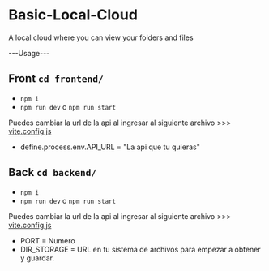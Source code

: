 # Basic-Local-Cloud
A local cloud where you can view your folders and files

---Usage---

## Front <code>cd frontend/</code>
* <code>npm i</code>
* <code>npm run dev</code> o <code>npm run start</code>

Puedes cambiar la url de la api al ingresar al siguiente archivo >>> [vite.config.js](https://github.com/IgnFed/Basic-Local-Cloud/blob/main/frontend/vite.config.js)
* define.process.env.API_URL = "La api que tu quieras"

## Back <code>cd backend/</code>
* <code>npm i</code>
* <code>npm run dev</code> o <code>npm run start</code>

Puedes cambiar la url de la api al ingresar al siguiente archivo >>> [vite.config.js](https://github.com/IgnFed/Basic-Local-Cloud/blob/main/backend/.env)
* PORT = Numero
* DIR_STORAGE = URL en tu sistema de archivos para empezar a obtener y guardar.

